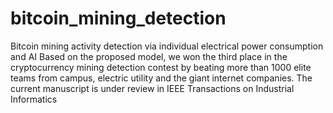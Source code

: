 # bitcoin_mining_detection
Bitcoin mining activity detection via individual electrical power consumption and AI
Based on the proposed model, we won the third place in the cryptocurrency mining detection contest by beating more than 1000 elite teams from campus, electric utility and the giant internet companies.
The current manuscript is under review in IEEE Transactions on Industrial Informatics
